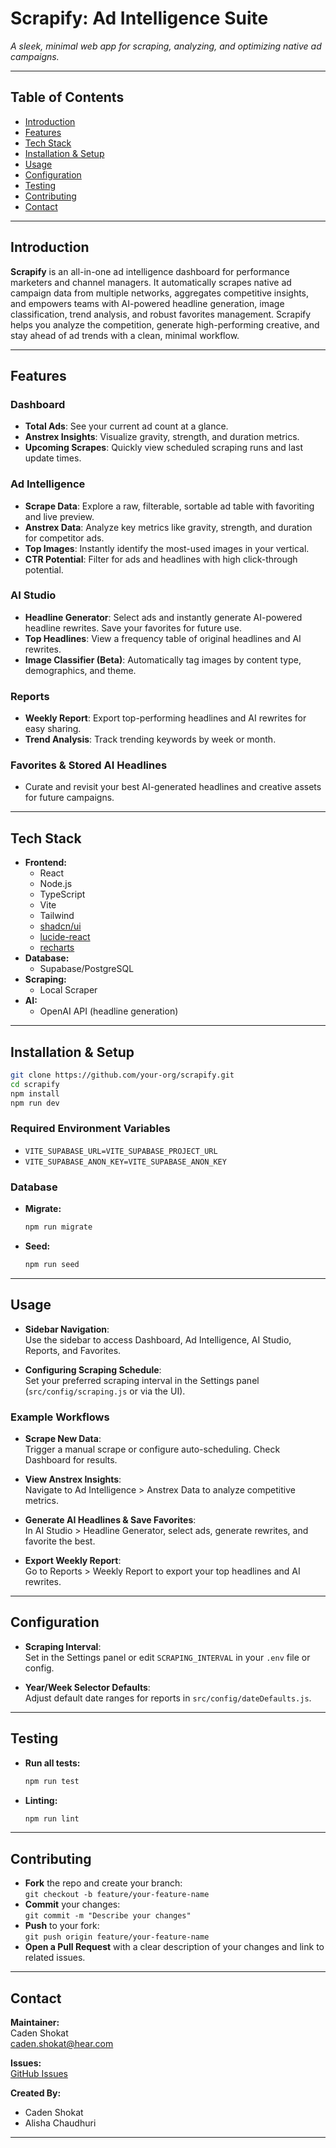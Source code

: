 # Scrapify: Ad Intelligence Suite  
*A sleek, minimal web app for scraping, analyzing, and optimizing native ad campaigns.*

---

## Table of Contents

- [Introduction](#introduction)
- [Features](#features)
- [Tech Stack](#tech-stack)
- [Installation & Setup](#installation--setup)
- [Usage](#usage)
- [Configuration](#configuration)
- [Testing](#testing)
- [Contributing](#contributing)
- [Contact](#contact)

---

## Introduction

**Scrapify** is an all-in-one ad intelligence dashboard for performance marketers and channel managers. It automatically scrapes native ad campaign data from multiple networks, aggregates competitive insights, and empowers teams with AI-powered headline generation, image classification, trend analysis, and robust favorites management. Scrapify helps you analyze the competition, generate high-performing creative, and stay ahead of ad trends with a clean, minimal workflow.

---

## Features

### Dashboard
- **Total Ads**: See your current ad count at a glance.
- **Anstrex Insights**: Visualize gravity, strength, and duration metrics.
- **Upcoming Scrapes**: Quickly view scheduled scraping runs and last update times.

### Ad Intelligence
- **Scrape Data**: Explore a raw, filterable, sortable ad table with favoriting and live preview.
- **Anstrex Data**: Analyze key metrics like gravity, strength, and duration for competitor ads.
- **Top Images**: Instantly identify the most-used images in your vertical.
- **CTR Potential**: Filter for ads and headlines with high click-through potential.

### AI Studio
- **Headline Generator**: Select ads and instantly generate AI-powered headline rewrites. Save your favorites for future use.
- **Top Headlines**: View a frequency table of original headlines and AI rewrites.
- **Image Classifier (Beta)**: Automatically tag images by content type, demographics, and theme.

### Reports
- **Weekly Report**: Export top-performing headlines and AI rewrites for easy sharing.
- **Trend Analysis**: Track trending keywords by week or month.

### Favorites & Stored AI Headlines
- Curate and revisit your best AI-generated headlines and creative assets for future campaigns.

---

## Tech Stack

- **Frontend:**  
  - React
  - Node.js
  - TypeScript
  - Vite
  - Tailwind
  - [shadcn/ui](https://ui.shadcn.com/)
  - [lucide-react](https://lucide.dev/)
  - [recharts](https://recharts.org/)
- **Database:**  
  - Supabase/PostgreSQL
- **Scraping:**  
  - Local Scraper
- **AI:**  
  - OpenAI API (headline generation)

---

## Installation & Setup

```bash
git clone https://github.com/your-org/scrapify.git
cd scrapify
npm install
npm run dev
```

### Required Environment Variables

- `VITE_SUPABASE_URL=VITE_SUPABASE_PROJECT_URL`
- `VITE_SUPABASE_ANON_KEY=VITE_SUPABASE_ANON_KEY`

### Database

- **Migrate:**  
  ```bash
  npm run migrate
  ```
- **Seed:**  
  ```bash
  npm run seed
  ```

---

## Usage

- **Sidebar Navigation**:  
  Use the sidebar to access Dashboard, Ad Intelligence, AI Studio, Reports, and Favorites.

- **Configuring Scraping Schedule**:  
  Set your preferred scraping interval in the Settings panel (`src/config/scraping.js` or via the UI).

### Example Workflows

- **Scrape New Data**:  
  Trigger a manual scrape or configure auto-scheduling. Check Dashboard for results.

- **View Anstrex Insights**:  
  Navigate to Ad Intelligence > Anstrex Data to analyze competitive metrics.

- **Generate AI Headlines & Save Favorites**:  
  In AI Studio > Headline Generator, select ads, generate rewrites, and favorite the best.

- **Export Weekly Report**:  
  Go to Reports > Weekly Report to export your top headlines and AI rewrites.

---

## Configuration

- **Scraping Interval**:  
  Set in the Settings panel or edit `SCRAPING_INTERVAL` in your `.env` file or config.

- **Year/Week Selector Defaults**:  
  Adjust default date ranges for reports in `src/config/dateDefaults.js`.

---

## Testing

- **Run all tests:**  
  ```bash
  npm run test
  ```
- **Linting:**  
  ```bash
  npm run lint
  ```

---

## Contributing

- **Fork** the repo and create your branch:  
  `git checkout -b feature/your-feature-name`
- **Commit** your changes:  
  `git commit -m "Describe your changes"`
- **Push** to your fork:  
  `git push origin feature/your-feature-name`
- **Open a Pull Request** with a clear description of your changes and link to related issues.

---

## Contact

**Maintainer:**  
Caden Shokat  
<caden.shokat@hear.com>

**Issues:**  
[GitHub Issues](https://github.com/your-org/scrapify/issues)


**Created By:**
- Caden Shokat
- Alisha Chaudhuri

---